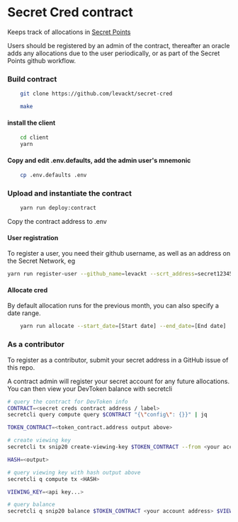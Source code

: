 # Secret Cred contract

Keeps track of allocations in [Secret Points](https://secretfoundation.github.io/SecretPoints)

Users should be registered by an admin of the contract, thereafter an oracle
adds any allocations due to the user periodically, or as part of the Secret Points github workflow.

### Build contract

```bash
    git clone https://github.com/levackt/secret-cred

    make
```

#### install the client
```bash
    cd client
    yarn
```

#### Copy and edit .env.defaults, add the admin user's mnemonic
```bash
    cp .env.defaults .env
```

### Upload and instantiate the contract

```bash
    yarn run deploy:contract
```

Copy the contract address to .env

#### User registration

To register a user, you need their github username, as well as an address on the Secret Network, eg
```bash
yarn run register-user --github_name=levackt --scrt_address=secret12345...
```

#### Allocate cred
By default allocation runs for the previous month, you can also specify a date range.

```bash
    yarn run allocate --start_date=[Start date] --end_date=[End date]
```

### As a contributor

To register as a contributor, submit your secret address in a GitHub issue of this repo.

A contract admin will register your secret account for any future allocations.
You can then view your DevToken balance with secretcli

```bash
# query the contract for DevToken info
CONTRACT=<secret creds contract address / label>
secretcli query compute query $CONTRACT "{\"config\": {}}" | jq

TOKEN_CONTRACT=<token_contract.address output above>

# create viewing key
secretcli tx snip20 create-viewing-key $TOKEN_CONTRACT --from <your account alias> -y

HASH=<output>

# query viewing key with hash output above
secretcli q compute tx <HASH>

VIEWING_KEY=<api key...>

# query balance
secretcli q snip20 balance $TOKEN_CONTRACT <your account address> $VIEWING_KEY
```